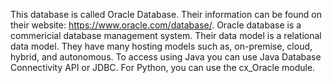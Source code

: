 This database is called Oracle Database. Their information can be found on their website: https://www.oracle.com/database/. Oracle database is a commericial database management system. Their data model is a relational data model. They have many hosting models such as, on-premise, cloud, hybrid, and autonomous. To access using Java you can use Java Database Connectivity API or JDBC. For Python, you can use the cx_Oracle module. 
